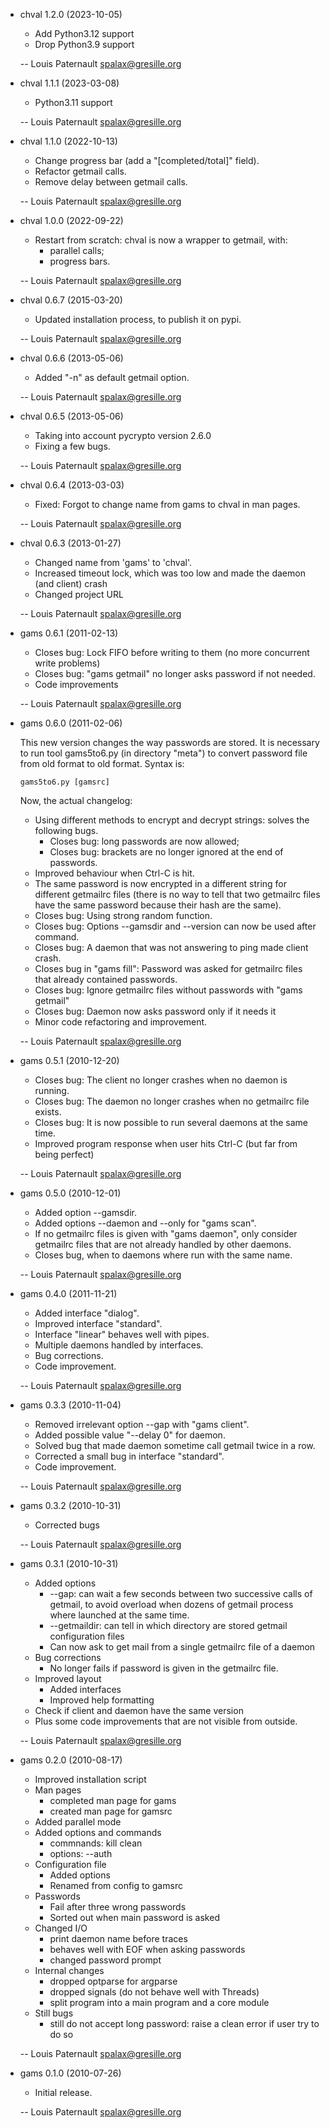 * chval 1.2.0 (2023-10-05)

  * Add Python3.12 support
  * Drop Python3.9 support

  -- Louis Paternault <spalax@gresille.org>

* chval 1.1.1 (2023-03-08)

  * Python3.11 support

  -- Louis Paternault <spalax@gresille.org>

* chval 1.1.0 (2022-10-13)

  * Change progress bar (add a "[completed/total]" field).
  * Refactor getmail calls.
  * Remove delay between getmail calls.

  -- Louis Paternault <spalax@gresille.org>

* chval 1.0.0 (2022-09-22)

  * Restart from scratch: chval is now a wrapper to getmail, with:
    * parallel calls;
    * progress bars.

  -- Louis Paternault <spalax@gresille.org>

* chval 0.6.7 (2015-03-20)

  * Updated installation process, to publish it on pypi.

  -- Louis Paternault <spalax@gresille.org>

* chval 0.6.6 (2013-05-06)

  * Added "-n" as default getmail option.

  -- Louis Paternault <spalax@gresille.org>

* chval 0.6.5 (2013-05-06)

  * Taking into account pycrypto version 2.6.0
  * Fixing a few bugs.

  -- Louis Paternault <spalax@gresille.org>

* chval 0.6.4 (2013-03-03)

  * Fixed: Forgot to change name from gams to chval in man pages.

  -- Louis Paternault <spalax@gresille.org>

* chval 0.6.3 (2013-01-27)

  * Changed name from 'gams' to 'chval'.
  * Increased timeout lock, which was too low and made the daemon (and client) crash
  * Changed project URL

  -- Louis Paternault <spalax@gresille.org>

* gams 0.6.1 (2011-02-13)

  * Closes bug: Lock FIFO before writing to them (no more concurrent write problems)
  * Closes bug: "gams getmail" no longer asks password if not needed.
  * Code improvements

  -- Louis Paternault <spalax@gresille.org>

* gams 0.6.0 (2011-02-06)

  This new version changes the way passwords are stored. It is necessary to run tool gams5to6.py (in directory "meta") to convert password file from old format to old format. Syntax is:

      gams5to6.py [gamsrc]

  Now, the actual changelog:

  * Using different methods to encrypt and decrypt strings: solves the following bugs.
    * Closes bug: long passwords are now allowed;
    * Closes bug: brackets are no longer ignored at the end of passwords.
  * Improved behaviour when Ctrl-C is hit.
  * The same password is now encrypted in a different string for different getmailrc files (there is no way to tell that two getmailrc files have the same password because their hash are the same).
  * Closes bug: Using strong random function.
  * Closes bug: Options --gamsdir and --version can now be used after command.
  * Closes bug: A daemon that was not answering to ping made client crash.
  * Closes bug in "gams fill": Password was asked for getmailrc files that already contained passwords.
  * Closes bug: Ignore getmailrc files without passwords with "gams getmail"
  * Closes bug: Daemon now asks password only if it needs it
  * Minor code refactoring and improvement.

  -- Louis Paternault <spalax@gresille.org>

* gams 0.5.1 (2010-12-20)

  * Closes bug: The client no longer crashes when no daemon is running.
  * Closes bug: The daemon no longer crashes when no getmailrc file exists.
  * Closes bug: It is now possible to run several daemons at the same time.
  * Improved program response when user hits Ctrl-C (but far from being perfect)

  -- Louis Paternault <spalax@gresille.org>

* gams 0.5.0 (2010-12-01)

  * Added option --gamsdir.
  * Added options --daemon and --only for "gams scan".
  * If no getmailrc files is given with "gams daemon", only consider getmailrc files that are not already handled by other daemons.
  * Closes bug, when to daemons where run with the same name.

  -- Louis Paternault <spalax@gresille.org>

* gams 0.4.0 (2011-11-21)

  * Added interface "dialog".
  * Improved interface "standard".
  * Interface "linear" behaves well with pipes.
  * Multiple daemons handled by interfaces.
  * Bug corrections.
  * Code improvement.

  -- Louis Paternault <spalax@gresille.org>

* gams 0.3.3 (2010-11-04)

  * Removed irrelevant option --gap with "gams client".
  * Added possible value "--delay 0" for daemon.
  * Solved bug that made daemon sometime call getmail twice in a row.
  * Corrected a small bug in interface "standard".
  * Code improvement.

  -- Louis Paternault <spalax@gresille.org>

* gams 0.3.2 (2010-10-31)

  * Corrected bugs

  -- Louis Paternault <spalax@gresille.org>

* gams 0.3.1 (2010-10-31)

  * Added options
    - --gap: can wait a few seconds between two successive calls of getmail, to avoid overload when dozens of getmail process where launched at the same time.
    - --getmaildir: can tell in which directory are stored getmail configuration files
    - Can now ask to get mail from a single getmailrc file of a daemon
  * Bug corrections
    - No longer fails if password is given in the getmailrc file.
  * Improved layout
    - Added interfaces
    - Improved help formatting
  * Check if client and daemon have the same version
  * Plus some code improvements that are not visible from outside.

  -- Louis Paternault <spalax@gresille.org>

* gams 0.2.0 (2010-08-17)

  * Improved installation script
  * Man pages
    - completed man page for gams
    - created man page for gamsrc
  * Added parallel mode
  * Added options and commands
    - commnands: kill clean
    - options: --auth
  * Configuration file
    - Added options
    - Renamed from config to gamsrc
  * Passwords
    - Fail after three wrong passwords
    - Sorted out when main password is asked
  * Changed I/O
    - print daemon name before traces
    - behaves well with EOF when asking passwords
    - changed password prompt
  * Internal changes
    - dropped optparse for argparse
    - dropped signals (do not behave well with Threads)
    - split program into a main program and a core module
  * Still bugs
    - still do not accept long password: raise a clean error if user try to do so

  -- Louis Paternault <spalax@gresille.org>

* gams 0.1.0 (2010-07-26)

  * Initial release.

  -- Louis Paternault <spalax@gresille.org>
